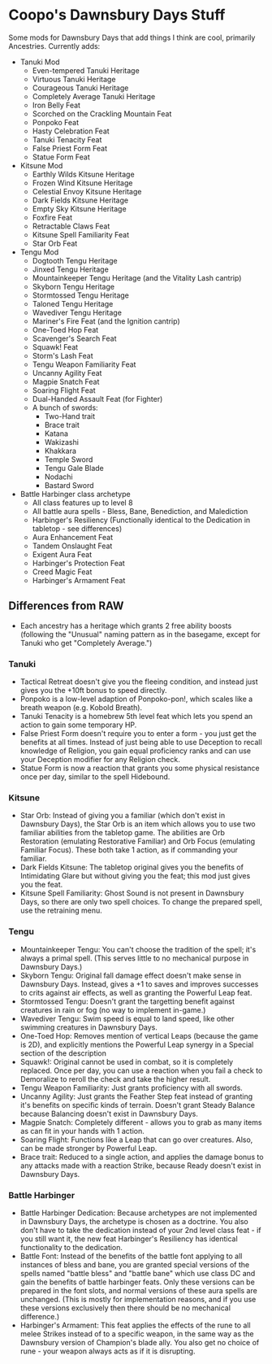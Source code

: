 # Coopo's Dawnsbury Days Stuff

Some mods for Dawnsbury Days that add things I think are cool, primarily Ancestries. Currently adds:

* Tanuki Mod
	* Even-tempered Tanuki Heritage
	* Virtuous Tanuki Heritage
	* Courageous Tanuki Heritage	
    * Completely Average Tanuki Heritage
	* Iron Belly Feat
	* Scorched on the Crackling Mountain Feat
    * Ponpoko Feat
    * Hasty Celebration Feat
    * Tanuki Tenacity Feat
    * False Priest Form Feat
    * Statue Form Feat
* Kitsune Mod
    * Earthly Wilds Kitsune Heritage
	* Frozen Wind Kitsune Heritage
	* Celestial Envoy Kitsune Heritage
	* Dark Fields Kitsune Heritage
	* Empty Sky Kitsune Heritage
	* Foxfire Feat
	* Retractable Claws Feat
	* Kitsune Spell Familiarity Feat
	* Star Orb Feat
* Tengu Mod
    * Dogtooth Tengu Heritage
    * Jinxed Tengu Heritage
    * Mountainkeeper Tengu Heritage (and the Vitality Lash cantrip)
    * Skyborn Tengu Heritage
    * Stormtossed Tengu Heritage
    * Taloned Tengu Heritage
    * Wavediver Tengu Heritage
    * Mariner's Fire Feat (and the Ignition cantrip)
    * One-Toed Hop Feat
    * Scavenger's Search Feat
    * Squawk! Feat
    * Storm's Lash Feat
    * Tengu Weapon Familiarity Feat
    * Uncanny Agility Feat
    * Magpie Snatch Feat
    * Soaring Flight Feat
    * Dual-Handed Assault Feat (for Fighter)
    * A bunch of swords:
        * Two-Hand trait
        * Brace trait
        * Katana
        * Wakizashi
        * Khakkara
        * Temple Sword
        * Tengu Gale Blade
        * Nodachi
        * Bastard Sword
* Battle Harbinger class archetype
    * All class features up to level 8
    * All battle aura spells - Bless, Bane, Benediction, and Malediction
    * Harbinger's Resiliency (Functionally identical to the Dedication in tabletop - see differences)
    * Aura Enhancement Feat
    * Tandem Onslaught Feat
    * Exigent Aura Feat
    * Harbinger's Protection Feat
    * Creed Magic Feat
    * Harbinger's Armament Feat


## Differences from RAW
* Each ancestry has a heritage which grants 2 free ability boosts (following the "Unusual" naming pattern as in the basegame, except for Tanuki who get "Completely Average.")
### Tanuki
* Tactical Retreat doesn't give you the fleeing condition, and instead just gives you the +10ft bonus to speed directly. 
* Ponpoko is a low-level adaption of Ponpoko-pon!, which scales like a breath weapon (e.g. Kobold Breath).
* Tanuki Tenacity is a homebrew 5th level feat which lets you spend an action to gain some temporary HP.
* False Priest Form doesn't require you to enter a form - you just get the benefits at all times. Instead of just being able to use Deception to recall knowledge of Religion, you gain equal proficiency ranks and can use your Deception modifier for any Religion check.
* Statue Form is now a reaction that grants you some physical resistance once per day, similar to the spell Hidebound.
### Kitsune
* Star Orb: Instead of giving you a familiar (which don't exist in Dawnsbury Days), the Star Orb is an item which allows you to use two familiar abilities from the tabletop game. The abilities are Orb Restoration (emulating Restorative Familiar) and Orb Focus (emulating Familiar Focus). These both take 1 action, as if commanding your familiar.
* Dark Fields Kitsune: The tabletop original gives you the benefits of Intimidating Glare but without giving you the feat; this mod just gives you the feat.
* Kitsune Spell Familiarity: Ghost Sound is not present in Dawnsbury Days, so there are only two spell choices. To change the prepared spell, use the retraining menu.
### Tengu
* Mountainkeeper Tengu: You can't choose the tradition of the spell; it's always a primal spell. (This serves little to no mechanical purpose in Dawnsbury Days.)
* Skyborn Tengu: Original fall damage effect doesn't make sense in Dawnsbury Days. Instead, gives a +1 to saves and improves successes to crits against air effects, as well as granting the Powerful Leap feat.
* Stormtossed Tengu: Doesn't grant the targetting benefit against creatures in rain or fog (no way to implement in-game.)
* Wavediver Tengu: Swim speed is equal to land speed, like other swimming creatures in Dawnsbury Days.
* One-Toed Hop: Removes mention of vertical Leaps (because the game is 2D), and explicitly mentions the Powerful Leap synergy in a Special section of the description
* Squawk!: Original cannot be used in combat, so it is completely replaced. Once per day, you can use a reaction when you fail a check to Demoralize to reroll the check and take the higher result.
* Tengu Weapon Familiarity: Just grants proficiency with all swords. 
* Uncanny Agility: Just grants the Feather Step feat instead of granting it's benefits on specific kinds of terrain. Doesn't grant Steady Balance because Balancing doesn't exist in Dawnsbury Days.
* Magpie Snatch: Completely different - allows you to grab as many items as can fit in your hands with 1 action.
* Soaring Flight: Functions like a Leap that can go over creatures. Also, can be made stronger by Powerful Leap.
* Brace trait: Reduced to a single action, and applies the damage bonus to any attacks made with a reaction Strike, because Ready doesn't exist in Dawnsbury Days.
### Battle Harbinger
* Battle Harbinger Dedication: Because archetypes are not implemented in Dawnsbury Days, the archetype is chosen as a doctrine. You also don't have to take the dedication instead of your 2nd level class feat - if you still want it, the new feat Harbinger's Resiliency has identical functionality to the dedication.
* Battle Font: Instead of the benefits of the battle font applying to all instances of bless and bane, you are granted special versions of the spells named "battle bless" and "battle bane" which use class DC and gain the benefits of battle harbinger feats. Only these versions can be prepared in the font slots, and normal versions of these aura spells are unchanged. (This is mostly for implementation reasons, and if you use these versions exclusively then there should be no mechanical difference.)
* Harbinger's Armament: This feat applies the effects of the rune to all melee Strikes instead of to a specific weapon, in the same way as the Dawnsbury version of Champion's blade ally. You also get no choice of rune - your weapon always acts as if it is disrupting.